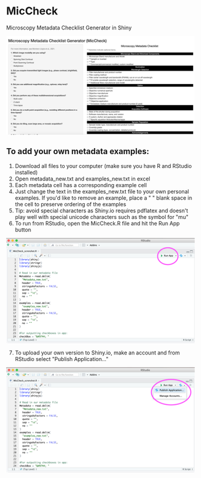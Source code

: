 # MicCheck
Microscopy Metadata Checklist Generator in Shiny
<p>
    <img src="MicCheck_UI.png" />
</p>

## To add your own metadata examples:
1. Download all files to your computer (make sure you have R and RStudio installed)
2. Open metadata_new.txt and examples_new.txt in excel
3. Each metadata cell has a corresponding example cell
4. Just change the text in the examples_new.txt file to your own personal examples. If you'd like to remove an example, place a " " blank space in the cell to preserve ordering of the examples
5. Tip: avoid special characters as Shiny.io requires pdflatex and doesn't play well with special unicode characters such as the symbol for "mu"
6. To run from RStudio, open the MicCheck.R file and hit the Run App button
<p>
    <img src="MicCheck_RunApp.png" />
</p>

7. To upload your own version to Shiny.io, make an account and from RStudio select "Publish Application..."
<p>
    <img src="MicCheck_publish.png" />
</p>
